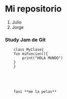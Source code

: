 # Mi repositorio

1. Julio
2. Jorge

### Study Jam de Git

		class MyClase{
		fun miFuncion(){
			print("HOLA MUNDO")
		}
		}





		favi **me la pelas**